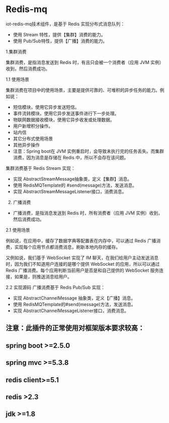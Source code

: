 # Redis-mq
iot-redis-mq技术组件，是基于 Redis 实现分布式消息队列：
* 使用 Stream 特性，提供【集群】消费的能力。
* 使用 Pub/Sub特性，提供【广播】消费的能力。

1.集群消费
 
  集群消费，是指消息发送到 Redis 时，有且只会被一个消费者（应用 JVM 实例）收到，然后消费成功。

1.1 使用场景

集群消费在项目中的使用场景，主要是提供可靠的、可堆积的异步任务的能力。例如说：
*	短信模块，使用它异步发送短信。
*	事件流转模块，使用它异步发送事件进行下一步处理。
*	物联网数据接收模块，使用它异步收发或处理数据。
*	用户新增积分操作。
*	站内信
*	其它分布式使用场景
*	其他异步操作
* 注意：Spring boot在 JVM 实例重启时，会导致未执行完的任务丢失。而集群消费，因为消息是存储在 Redis 中，所以不会存在该问题。

集群消费基于 Redis Stream 实现：
*	实现 AbstractStreamMessage抽象类，定义【集群】消息。
*	使用 RedisMQTemplate的 #send(message)方法，发送消息。
*	实现 AbstractStreamMessageListener接口，消费消息。

2. 广播消费

* 广播消费，是指消息发送到 Redis 时，所有消费者（应用 JVM 实例）收到，然后消费成功。

2.1 使用场景

例如说，在应用中，缓存了数据字典等配置表在内存中，可以通过 Redis 广播消费，实现每个应用节点都消费消息，刷新本地内存的缓存。

又例如说，我们基于 WebSocket 实现了 IM 聊天，在我们给用户主动发送消息时，因为我们不知道用户连接的是哪个提供 WebSocket 的应用，所以可以通过 Redis 广播消费。每个应用判断当前用户是否是和自己提供的 WebSocket 服务连接，如果是，则推送消息给用户。

2.2 实现源码
广播消费基于 Redis Pub/Sub 实现：
*	实现 AbstractChannelMessage 抽象类，定义【广播】消息。
*	使用 RedisMQTemplate的#send(message)方法，发送消息。
*	实现 AbstractChannelMessageListener接口，消费消息。


## 注意：此插件的正常使用对框架版本要求较高：
  ## spring boot >=2.5.0
  ## spring mvc >=5.3.8
  ## redis client>=5.1
  ## redis >2.3
  ## jdk >=1.8

